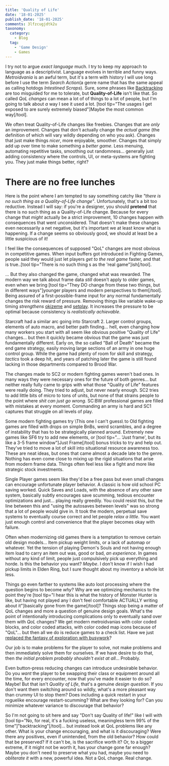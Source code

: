 ```yaml
---
title: 'Quality of Life'
date: '18-01-2025'
publish_date: '18-01-2025'
comments: 3lfzcugjdtk2u
taxonomy:
  category:
    - Blog
  tag:
    - 'Game Design'
    - Games
---
```


I try not to argue *exact language* much. I try to keep my approach to language as a descriptivist. Language evolves in terrible and funny ways. *Metroidvania* is an awful term, but it's a term with history I will use long before I use the term *Search Action*(a genre name that has the same appeal as calling hotdogs *Intestined Scraps*). Sure, some phrases like [Backtracking](../backtracking/) are too misguided for me to tolerate, but **Quality-of-Life** isn't like that. So called *QoL changes* can mean a lot of of things to a lot of people, but I'm going to talk about *a* way I see it used a lot. [tool tip="The usages I get exposed to are surely extremely biased"]Maybe the most common way[/tool].

We often treat Quality-of-Life changes like freebies. Changes that are *only* an improvement. Changes that don't actually change the *actual game* (the definition of which will vary wildly depending on who you ask). Changes that just make things *nicer*, more enjoyable, smoother. Changes that simply add up over time to make something a *better game*. Less menuing, automating repetitive tasks, smoothing out randomness... generally just adding consistency where the controls, UI, or meta-systems are fighting you. They just make things better, right?

# There are no free lunches

Here is the point where I am tempted to say something catchy like *"there is no such thing as a Quality-of-Life change"*. Unfortunately, that's a bit too reductive. Instead I will say: if you're a designer, you should **pretend** that there is no such thing as a Quality-of-Life change. Because for every change that *might* actually be a strict improvement, 10 changes happen with consequences that went unconsidered. That doesn't make these changes even necessarily a net negative, but it's important we at least know what is happening. If a change seems so obviously good, we should at least be a little suspicious of it!

I feel like the consequences of supposed "QoL" changes are most obvious in competitive games. When input buffers got introduced in Fighting Games, people said they would just let players *get to the real game* faster, and that is true..[tool tip="There is no such thing s as the 'real game"]ish[/tool].

... But they also changed the game, changed what was rewarded. The modern way we talk about frame data *still* doesn't apply to older games, even when we bring [tool tip="They DO change from these two things, but in different ways"]younger players and modern perspectives to them[/tool]. Being assured of a first-possible-frame input for any normal fundamentally changes the risk reward of pressure. Removing things like variable wake-up timing *strengthens* [okizeme](https://glossary.infil.net/?t=Okizeme) and [setplay](https://glossary.infil.net/?t=Set%20Play). It increases the pressure to be optimal because consistency is *realistically achievable*.

Starcraft had a similar arc going into Starcraft 2. Larger control groups, elements of auto macro, and better path finding... hell, even changing how many workers you start with all seem like obvious positive "Quality of Life" changes... but then it quickly became obvious that the game was just fundamentally different. Early on, the so called "Ball of Death" became the end game strategy, easily moving large sections of an army in one huge control group. While the game had plenty of room for skill and strategy, *tactics* took a deep hit, and years of patching later the game is still found lacking in those departments compared to Brood War.

The changes made to SC2 or modern fighting games weren't bad ones. In many ways they were necessary ones for the future of both genres... but neither really fully came to grips with what those "Quality of Life" features were really doing. They tried to adjust, but never nearly enough. SC2 tries to add little bits of micro to tons of units, but none of that strains people to the point where *shit can just go wrong*. SC:BW professional games are filled with mistakes at every moment. Commanding an army is hard and SC1 captures that struggle on all levels of play.

Some modern fighting games try \\This one I can't guess\\ to Old fighting games are filled with drops on simple BnBs, weird scrambles, and a degree of instability that has to be strategically planned around. Extremely new games like SF6 try to add new elements, or [tool tip="... 'Just frame', but its like a 3-5 frame window"]Just Frame[/tool] bonus tricks to try and help out. They've tried to move a lot of skill into situational resource awareness too. These are neat ideas, but ones that came almost a decade late to the genre. Nothing has even come close to mixing up the rigid situations that arise from modern frame data. Things often feel less like a fight and more like strategic stock investments.

Single Player games seem like they'd be a free pass but even small changes can encourage unfortunate player behavior. A classic is how old school PC saving worked. Quick Saves and Loads, with the absence of any other save system, basically subtly encourages save scumming, tedious encounter optimizations and just... playing really greedily. You could resist this, but the line between this and "using the autosaves between levels" was so strong that a lot of people would give in. It took the modern, perpetual save systems to eventually course correct and let people *relax a little*. You want just enough control and convenience that the player becomes okay with failure.

Often when modernizing old games there is a temptation to remove certain old design models... Item pickup weight limits, or a lack of automap or whatever. Yet the tension of playing Demon's Souls and not having enough item load to carry an item out was, good or bad, *an experience*. In games without any kind of limit, people just compulsively pick up everything and horde. Is this the behavior you want? *Maybe*. I don't know if I wish I had pickup limits in Elden Ring, but I sure thought about my inventory a whole lot less.

Things go even farther to systems like auto loot processing where the question begins to become *why*? Why are we optimizing mechanics to the point they're [tool tip="I hear this is what the history of Monster Hunter is like, but having not played any I don't feel comfortable ACTUALLY writing about it"]basically gone from the game[/tool]? Things stop being a matter of QoL changes and more a question of genuine design goals. What's the point of intentionally introducing complications only to eventually sand over them with *QoL* changes? We get modern metroidvanias with color coded blocks, and color coded attacks, with color coded map icons because of "QoL"... but then all we do is reduce games to a check list. Have we just [replaced the fantasy of exploration with busywork](../the-mechanics-of-a-metroidvania-are-tools-not-the-destination/)? 

Our job is to make problems for the player to solve, not make problems and then immediately solve them for ourselves. If we have desire to do that, then *the initial problem probably shouldn't exist at all*... Probably.

Even button-press reducing changes can introduce undesirable behavior. Do you *want* the player to be swapping their class or equipment around all the time, for every encounter, now that you've made it easier to do so? Maybe! But that isn't *Quality of Life*, that's a genuine *design question*. If you don't want them switching around so wildly, what's a more pleasant way than crummy UI to stop them? Does including a quick restart in your roguelike encourage restart-scumming? What are they looking for? Can you minimize whatever variance to discourage that behavior?

So I'm not going to sit here and say "Don't say Quality of life!" like I will with [tool tip="No, for real, it's a fucking useless, meaningless term 99% of the time"]"backtracking"[/tool]... but instead look at QoL problems like any other. What is your change encouraging, and what is it discouraging? Were there any positives, even if unintended, from the old behavior? How could that be preserved? If it can't be, is the sacrifice worth it? Or, to a bigger extreme, if it might not be worth it, has your change gone far enough? Maybe you don't need to preserve what you had, maybe you need to *obliterate it* with a new, powerful idea. Not a QoL change. Real change.
